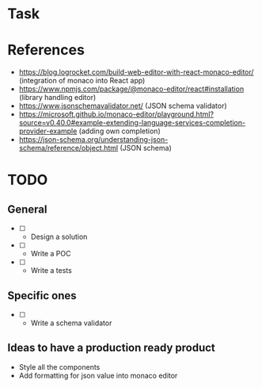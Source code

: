 # Task


# References

- https://blog.logrocket.com/build-web-editor-with-react-monaco-editor/ (integration of monaco into React app)
- https://www.npmjs.com/package/@monaco-editor/react#installation (library handling editor)
- https://www.jsonschemavalidator.net/ (JSON schema validator)
- https://microsoft.github.io/monaco-editor/playground.html?source=v0.40.0#example-extending-language-services-completion-provider-example (adding own completion)
- https://json-schema.org/understanding-json-schema/reference/object.html (JSON schema)

# TODO

## General

- [ ] - Design a solution
- [ ] - Write a POC
- [ ] - Write a tests

## Specific ones

- [ ] - Write a schema validator

## Ideas to have a production ready product

- Style all the components
- Add formatting for json value into monaco editor

